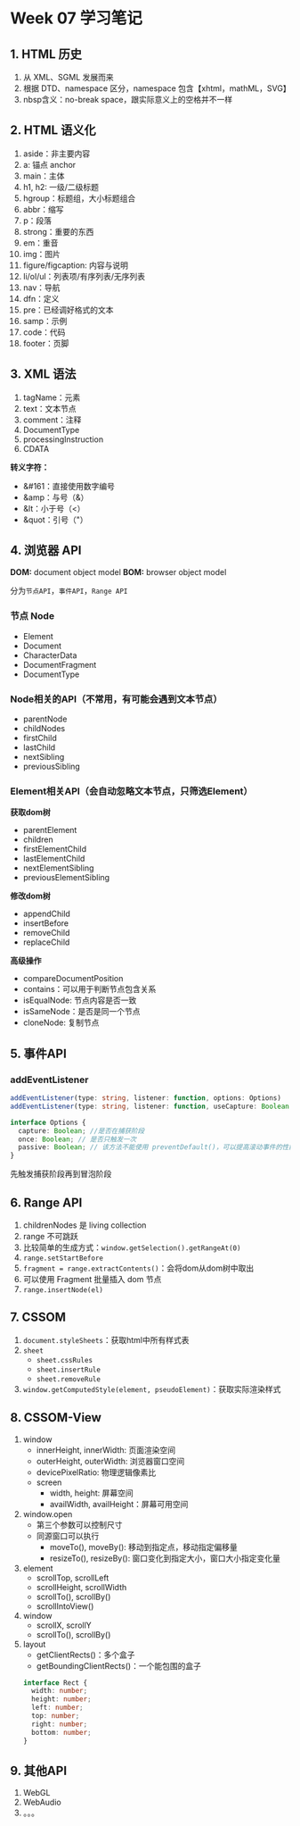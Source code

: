 # Week 07 学习笔记

## 1. HTML 历史

1. 从 XML、SGML 发展而来
2. 根据 DTD、namespace 区分，namespace 包含【xhtml，mathML，SVG】
3. nbsp含义：no-break space，跟实际意义上的空格并不一样

## 2. HTML 语义化

1. aside：非主要内容
2. a: 锚点 anchor
3. main：主体
4. h1, h2: 一级/二级标题
5. hgroup：标题组，大小标题组合
6. abbr：缩写
7. p：段落
8. strong：重要的东西
9. em：重音
10. img：图片
11. figure/figcaption: 内容与说明
12. li/ol/ul：列表项/有序列表/无序列表
13. nav：导航
14. dfn：定义
15. pre：已经调好格式的文本
16. samp：示例
17. code：代码
18. footer：页脚

## 3. XML 语法

1. tagName：元素
2. text：文本节点
3. comment：注释
4. DocumentType
5. processingInstruction
6. CDATA

**转义字符：**

- &#161：直接使用数字编号
- &amp：与号（&）
- &lt：小于号（<）
- &quot：引号（"）

## 4. 浏览器 API

**DOM:** document object model
**BOM:** browser object model

分为`节点API`，`事件API`，`Range API`

### 节点 Node

- Element
- Document
- CharacterData
- DocumentFragment
- DocumentType

### Node相关的API（不常用，有可能会遇到文本节点）

- parentNode
- childNodes
- firstChild
- lastChild
- nextSibling
- previousSibling

### Element相关API（会自动忽略文本节点，只筛选Element）

**获取dom树**

- parentElement
- children
- firstElementChild
- lastElementChild
- nextElementSibling
- previousElementSibling

**修改dom树**

- appendChild
- insertBefore
- removeChild
- replaceChild

**高级操作**

- compareDocumentPosition
- contains：可以用于判断节点包含关系
- isEqualNode: 节点内容是否一致
- isSameNode：是否是同一个节点
- cloneNode: 复制节点

## 5. 事件API

### addEventListener

```typescript
addEventListener(type: string, listener: function, options: Options)
addEventListener(type: string, listener: function, useCapture: Boolean = false)

interface Options {
  capture: Boolean; //是否在捕获阶段
  once: Boolean; // 是否只触发一次
  passive: Boolean; // 该方法不能使用 preventDefault()，可以提高滚动事件的性能，在移动端为了提高性能默认 true
}
```

先触发捕获阶段再到冒泡阶段

## 6. Range API

1. childrenNodes 是 living collection
2. range 不可跳跃
3. 比较简单的生成方式：`window.getSelection().getRangeAt(0)`
4. `range.setStartBefore`
5. `fragment = range.extractContents()`：会将dom从dom树中取出
6. 可以使用 Fragment 批量插入 dom 节点
7. `range.insertNode(el)`

## 7. CSSOM

1. `document.styleSheets`：获取html中所有样式表
2. `sheet`
   - `sheet.cssRules`
   - `sheet.insertRule`
   - `sheet.removeRule`
3. `window.getComputedStyle(element, pseudoElement)`：获取实际渲染样式

## 8. CSSOM-View

1. window
   - innerHeight, innerWidth: 页面渲染空间
   - outerHeight, outerWidth: 浏览器窗口空间
   - devicePixelRatio: 物理逻辑像素比
   - screen
     - width, height: 屏幕空间
     - availWidth, availHeight：屏幕可用空间
2. window.open
   - 第三个参数可以控制尺寸
   - 同源窗口可以执行
     - moveTo(), moveBy(): 移动到指定点，移动指定偏移量
     - resizeTo(), resizeBy(): 窗口变化到指定大小，窗口大小指定变化量
3. element
   - scrollTop, scrollLeft
   - scrollHeight, scrollWidth
   - scrollTo(), scrollBy()
   - scrollIntoView()
4. window
   - scrollX, scrollY
   - scrollTo(), scrollBy()
5. layout
   - getClientRects()：多个盒子
   - getBoundingClientRects()：一个能包围的盒子
    ```typescript
    interface Rect {
      width: number;
      height: number;
      left: number;
      top: number;
      right: number;
      bottom: number;
    }
    ```

## 9. 其他API

1. WebGL
2. WebAudio
3. 。。。